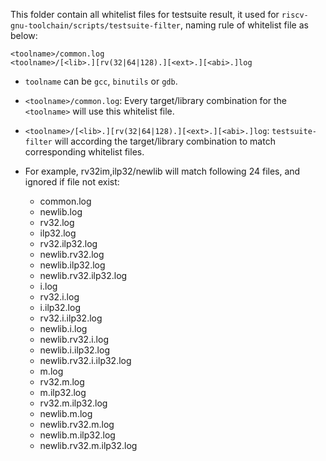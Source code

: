 This folder contain all whitelist files for testsuite result,
it used for `riscv-gnu-toolchain/scripts/testsuite-filter`,
naming rule of whitelist file as below:

```
<toolname>/common.log
<toolname>/[<lib>.][rv(32|64|128).][<ext>.][<abi>.]log
```

- `toolname` can be `gcc`, `binutils` or `gdb`.

- `<toolname>/common.log`: Every target/library combination for the `<toolname>`
  will use this whitelist file.

- `<toolname>/[<lib>.][rv(32|64|128).][<ext>.][<abi>.]log`: `testsuite-filter`
  will according the target/library combination to match corresponding whitelist
  files.

- For example, rv32im,ilp32/newlib will match following 24 files, and ignored if
  file not exist:
    - common.log
    - newlib.log
    - rv32.log
    - ilp32.log
    - rv32.ilp32.log
    - newlib.rv32.log
    - newlib.ilp32.log
    - newlib.rv32.ilp32.log
    - i.log
    - rv32.i.log
    - i.ilp32.log
    - rv32.i.ilp32.log
    - newlib.i.log
    - newlib.rv32.i.log
    - newlib.i.ilp32.log
    - newlib.rv32.i.ilp32.log
    - m.log
    - rv32.m.log
    - m.ilp32.log
    - rv32.m.ilp32.log
    - newlib.m.log
    - newlib.rv32.m.log
    - newlib.m.ilp32.log
    - newlib.rv32.m.ilp32.log
